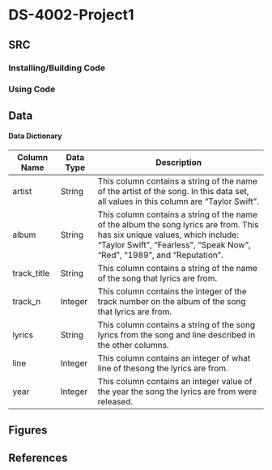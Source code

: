 # DS-4002-Project1

## SRC

### Installing/Building Code

### Using Code

## Data

#### Data Dictionary

| Column Name | Data Type   | Description |
| ----------- | ----------- | ----------- |
| artist      | String      | This column contains a string of the name of the artist of the song. In this data set, all values in this column are “Taylor Swift”. |
| album       | String      | This column contains a string of the name of the album the song lyrics are from. This has six unique values, which include: “Taylor Swift”, “Fearless”, “Speak Now”, “Red”, “1989”, and “Reputation”. |
| track_title | String      | This column contains a string of the name of the song that lyrics are from. |
| track_n     | Integer     | This column contains the integer of the track number on the album of the song that lyrics are from. |
| lyrics      | String      | This column contains a string of the song lyrics from the song and line described in the other columns. |
| line        | Integer     | This column contains an integer of what line of thesong the lyrics are from. |
| year        | Integer     | This column contains an integer value of the year the song the lyrics are from were released. |

## Figures 

## References
